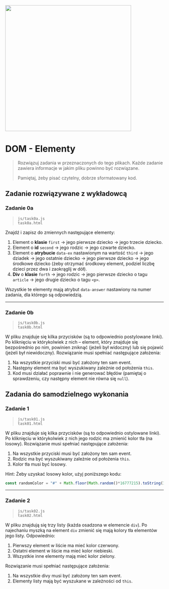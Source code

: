 <img src="http://coderslab.pl/img/coderslab-logo.png" width="400"/>

# DOM - Elementy

> Rozwiązuj zadania w przeznaczonych do tego plikach. Każde zadanie zawiera informacje w jakim pliku powinno być rozwiązane.
>
> Pamiętaj, żeby pisać czytelny, dobrze sformatowany kod.

## Zadanie rozwiązywane z wykładowcą

### Zadanie 0a

> `js/task0a.js`  
> `task0a.html`

Znajdź i zapisz do zmiennych następujące elementy:
1. Element o **klasie** ```first``` -> jego pierwsze dziecko -> jego trzecie dziecko.
2. Element o **id** ```second``` -> jego rodzic -> jego czwarte dziecko.
3. Element o **atrybucie** ```data-ex``` nastawionym na wartość ```third``` -> jego dziadek -> jego ostatnie dziecko -> jego pierwsze dziecko -> jego środkowe dziecko (żeby otrzymać środkowy element, podziel liczbę dzieci przez dwa i zaokrąglij w dół).
4. **Div** o **klasie** ```forth``` -> jego rodzic -> jego pierwsze dziecko o tagu ```article``` -> jego drugie dziecko o tagu ```<p>```.

Wszystkie te elementy mają atrybut ```data-answer``` nastawiony na numer zadania, dla którego są odpowiedzią.

---

### Zadanie 0b 

> `js/task0b.js`  
> `task0b.html`

W pliku znajduje się kilka przycisków (są to odpowiednio postylowane linki). Po kliknięciu w którykolwiek z nich &ndash; element, który znajduje się bezpośrednio po nim, powinien zniknąć (jeżeli był widoczny) lub się pojawić (jeżeli był niewidoczny).
Rozwiązanie musi spełniać następujące założenia:
1. Na wszystkie przyciski musi być założony ten sam event.
2. Następny element ma być wyszukiwany zależnie od położenia ```this```.
3. Kod musi działać poprawnie i nie generować błędów (pamiętaj o sprawdzeniu, czy następny element nie równa się ```null```).


## Zadania do samodzielnego wykonania

### Zadanie 1 

> `js/task01.js`  
> `task01.html`

W pliku znajduje się kilka przycisków (są to odpowiednio ostylowane linki). Po kliknięciu w którykolwiek z nich jego rodzic ma zmienić kolor tła (na losowy).
Rozwiązanie musi spełniać następujące założenia:
1. Na wszystkie przyciski musi być założony ten sam event.
2. Rodzic ma być wyszukiwany zależnie od położenia ```this```.
3. Kolor tła musi być losowy.

Hint:
Żeby uzyskać losowy kolor, użyj poniższego kodu:
```JavaScript
const randomColor = "#" + Math.floor(Math.random()*16777215).toString(16);
```

---

### Zadanie 2

> `js/task02.js`  
> `task02.html`

W pliku znajdują się trzy listy (każda osadzona w elemencie ```div```). Po najechaniu myszką na element ```div``` zmienić się mają kolory tła elementów jego listy. Odpowiednio:
1. Pierwszy element w liście ma mieć kolor czerwony.
2. Ostatni element w liście ma mieć kolor niebieski.
3. Wszystkie inne elementy mają mieć kolor zielony.

Rozwiązanie musi spełniać następujące założenia:
1. Na wszystkie divy musi być założony ten sam event.
2. Elementy listy mają być wyszukane w zależności od ```this```.
